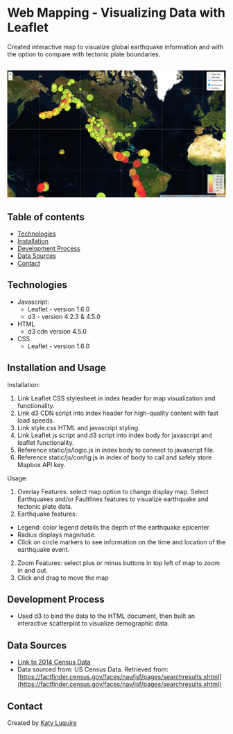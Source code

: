 # Web Mapping - Visualizing Data with Leaflet

Created interactive map to visualize global earthquake information and with the option to compare with tectonic plate boundaries.

##

![Earthquakes Demo](images/sat_earthquakes.png)

## Table of contents

* [Technologies](#technologies)
* [Installation](#installation)
* [Development Process](#development-process)
* [Data Sources](#data-sources)
* [Contact](#contact)

## Technologies

* Javascript:
  * Leaflet - version 1.6.0
  * d3 - version 4.2.3 & 4.5.0
* HTML
  * d3 cdn version 4.5.0 
* CSS
  * Leaflet - version 1.6.0

## Installation and Usage
Installation: 
1. Link Leaflet CSS stylesheet in index header for map visualization and functionality.
2. Link d3 CDN script into index header for high-quality content with fast load speeds.
3. Link style.css HTML and javascript styling.
4. Link Leaflet js script and d3 script into index body for javascript and leaflet functionality.
5. Reference static/js/logic.js in index body to connect to javascript file. 
6. Reference static/js/config.js in index of body to call and safely store Mapbox API key.

Usage:
1. Overlay Features: select map option to change display map. Select Earthquakes and/or Faultlines features to visualize earthquake and tectonic plate data. 
2. Earthquake features: 
  * Legend: color legend details the depth of the earthquake epicenter. 
  * Radius displays magnitude.
  * Click on circle markers to see information on the time and location of the earthquake event.
2. Zoom Features: select plus or minus buttons in top left of map to zoom in and out.
3. Click and drag to move the map


## Development Process

* Used d3 to bind the data to the HTML document, then built an interactive scatterplot to visualize demographic data.  

## Data Sources
* [Link to 2014 Census Data](D3_data_journalism/assets/data/data.csv)
* Data sourced from: US Census Data. Retrieved from: [https://factfinder.census.gov/faces/nav/jsf/pages/searchresults.xhtml](https://factfinder.census.gov/faces/nav/jsf/pages/searchresults.xhtml)

## Contact
Created by [Katy Luquire](https://github.com/CatherineLuquire)

